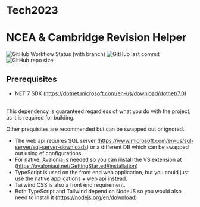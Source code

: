 # Tech2023
# NCEA & Cambridge Revision Helper
![GitHub Workflow Status (with branch)](https://img.shields.io/github/actions/workflow/status/Duo2023/Tech2023/dotnet.yml)
![GitHub last commit](https://img.shields.io/github/last-commit/Duo2023/Tech2023)
![GitHub repo size](https://img.shields.io/github/repo-size/Duo2023/Tech2023)

## Prerequisites
- NET 7 SDK (https://dotnet.microsoft.com/en-us/download/dotnet/7.0)
</br>
This dependency is guaranteed regardless of what you do with the project, as it is required for building.

Other prequisites are recommended but can be swapped out or ignored.
- The web api requires SQL server (https://www.microsoft.com/en-us/sql-server/sql-server-downloads) or a different DB which can be swapped out using ef configurations.
- For native, Avalonia is needed so you can install the VS extension at (https://avaloniaui.net/GettingStarted#installation)
- TypeScript is used on the front end web application, but you could just use the native applications + web api instead.
- Tailwind CSS is also a front end requirement.
- Both TypeScript and Tailwind depend on NodeJS so you would also need to install it (https://nodejs.org/en/download)
